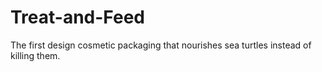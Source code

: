 # Treat-and-Feed
The first design cosmetic packaging that nourishes sea turtles instead of killing them.
